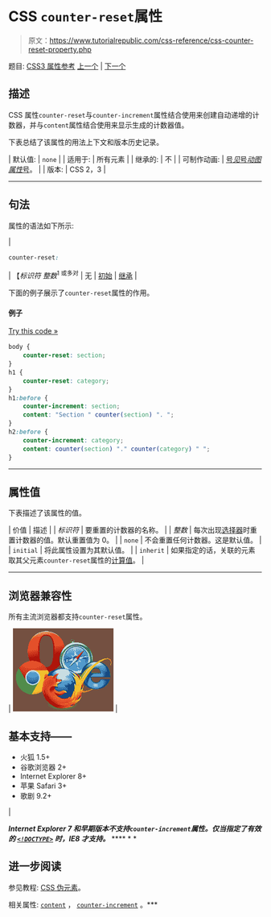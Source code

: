 # CSS `counter-reset`属性

> 原文：<https://www.tutorialrepublic.com/css-reference/css-counter-reset-property.php>

题目: [CSS3 属性参考](css3-properties.php) [上一个](css-counter-increment-property.php) | [下一个](css-cursor-property.php)

## 描述

CSS 属性`counter-reset`与`counter-increment`属性结合使用来创建自动递增的计数器，并与`content`属性结合使用来显示生成的计数器值。

下表总结了该属性的用法上下文和版本历史记录。

| 默认值: | `none` |
| 适用于: | 所有元素 |
| 继承的: | 不 |
| 可制作动画: | [号*见*号*动图属性*号](css-animatable-properties.php)。 |
| 版本: | CSS 2，3 |

* * *

## 句法

属性的语法如下所示:

| 

```css
counter-reset: 
```

 | 【*标识符* *整数*<sup>1 或多对</sup> &#124; 无 &#124; [初始](../definitions.php#initial) &#124; [继承](../definitions.php#inherit) |

下面的例子展示了`counter-reset`属性的作用。

#### 例子

[Try this code »](../codelab.php?topic=css&file=counter-reset-property "Try this code using online Editor")

```css
body {
    counter-reset: section;
}
h1 {
    counter-reset: category;
}
h1:before {
    counter-increment: section;
    content: "Section " counter(section) ". ";
}
h2:before {
    counter-increment: category;
    content: counter(section) "." counter(category) " ";
}
```

* * *

## 属性值

下表描述了该属性的值。

| 价值 | 描述 |
| *标识符* | 要重置的计数器的名称。 |
| *整数* | 每次出现[选择器](../css-tutorial/css-selectors.php)时重置计数器的值。默认重置值为 0。 |
| `none` | 不会重置任何计数器。这是默认值。 |
| `initial` | 将此属性设置为其默认值。 |
| `inherit` | 如果指定的话，关联的元素取其父元素`counter-reset`属性的[计算值](../definitions.php#computed-value)。 |

* * *

## 浏览器兼容性

所有主流浏览器都支持`counter-reset`属性。

| ![Browsers Icon](img/e9331123c77668c1832e541c2fca1002.png) | 

## 基本支持——

*   火狐 1.5+
*   谷歌浏览器 2+
*   Internet Explorer 8+
*   苹果 Safari 3+
*   歌剧 9.2+

 |

 ***Internet Explorer 7 和早期版本不支持`counter-increment`属性。仅当指定了有效的 [`<!DOCTYPE>`](../html-tutorial/html-doctypes.php) 时，IE8 才支持。***  **** * *

## 进一步阅读

参见教程: [CSS 伪元素](../css-tutorial/css-pseudo-elements.php#pseudo-elements)。

相关属性: [`content`](css-content-property.php) ， [`counter-increment`](css-counter-increment-property.php) 。***
